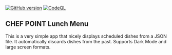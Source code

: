[![GitHub version](https://badge.fury.io/gh/joao-vasconcelos%2Flunch-menu.svg)](https://badge.fury.io/gh/joao-vasconcelos%2Flunch-menu)    [![CodeQL](https://github.com/joao-vasconcelos/lunch-menu/actions/workflows/codeql-analysis.yml/badge.svg)](https://github.com/joao-vasconcelos/lunch-menu/actions/workflows/codeql-analysis.yml)

## CHEF POINT Lunch Menu

This is a very simple app that nicely displays scheduled dishes from a JSON file. It automatically discards dishes from the past. Supports Dark Mode and large screen formats.
